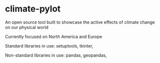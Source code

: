 # climate-pylot
An open source tool built to showcase the active effects of climate change on our physical world

Currently focused on North America and Europe

Standard libraries in use: setuptools, tkinter, 

Non-standard libraries in use: pandas, geopandas, 